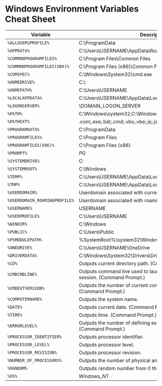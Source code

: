 # Windows Environment Variables Cheat Sheet

| Variable | Description |
| --- | --- |
| `%ALLUSERSPROFILE%` | C:\ProgramData |
| `%APPDATA%` | C:\Users\USERNAME\AppData\Roaming |
| `%COMMONPROGRAMFILES%` | C:\Program Files\Common Files |
| `%COMMONPROGRAMFILES(X86)%` | C:\Program Files (x86)\Common Files |
| `%COMSPEC%` | C:\Windows\System32\cmd.exe |
| `%HOMEDRIVE%` | C:\ |
| `%HOMEPATH%` | C:\Users\USERNAME |
| `%LOCALAPPDATA%` | C:\Users\USERNAME\AppData\Local |
| `%LOGONSERVER%` | \\DOMAIN_LOGON_SERVER |
| `%PATH%` | C:\Windows\system32;C:\Windows;C:\Windows\System32\Wbem |
| `%PATHEXT%` | .com;.exe;.bat;.cmd;.vbs;.vbe;.js;.jse;.wsf;.wsh;.msc |
| `%PROGRAMDATA%` | C:\ProgramData |
| `%PROGRAMFILES%` | C:\Program Files |
| `%PROGRAMFILES(X86)%` | C:\Program Files (x86) |
| `%PROMPT%` | $P$G |
| `%SYSTEMDRIVE%` | C: |
| `%SYSTEMROOT%` | C:\Windows |
| `%TEMP%` | C:\Users\USERNAME\AppData\Local\Temp |
| `%TMP%` | C:\Users\USERNAME\AppData\Local\Temp |
| `%USERDOMAIN%` | Userdomain associated with current user. |
| `%USERDOMAIN_ROAMINGPROFILE%` | Userdomain associated with roaming profile. |
| `%USERNAME%` | USERNAME |
| `%USERPROFILE%` | C:\Users\USERNAME |
| `%WINDIR%` | C:\Windows |
| `%PUBLIC%` | C:\Users\Public |
| `%PSMODULEPATH%` | %SystemRoot%\system32\WindowsPowerShell\v1.0\Modules\ |
| `%ONEDRIVE%` | C:\Users\USERNAME\OneDrive |
| `%DRIVERDATA%` | C:\Windows\System32\Drivers\DriverData |
| `%CD%` | Outputs current directory path. (Command Prompt.) |
| `%CMDCMDLINE%` | Outputs command line used to launch current Command Prompt session. (Command Prompt.) |
| `%CMDEXTVERSION%` | Outputs the number of current command processor extensions. (Command Prompt.) |
| `%COMPUTERNAME%` | Outputs the system name. |
| `%DATE%` | Outputs current date. (Command Prompt.) |
| `%TIME%` | Outputs time. (Command Prompt.) |
| `%ERRORLEVEL%` | Outputs the number of defining exit status of previous command. (Command Prompt.) |
| `%PROCESSOR_IDENTIFIER%` | Outputs processor identifier. |
| `%PROCESSOR_LEVEL%` | Outputs processor level. |
| `%PROCESSOR_REVISION%` | Outputs processor revision. |
| `%NUMBER_OF_PROCESSORS%` | Outputs the number of physical and virtual cores. |
| `%RANDOM%` | Outputs random number from 0 through 32767. |
| `%OS%` | Windows_NT |
